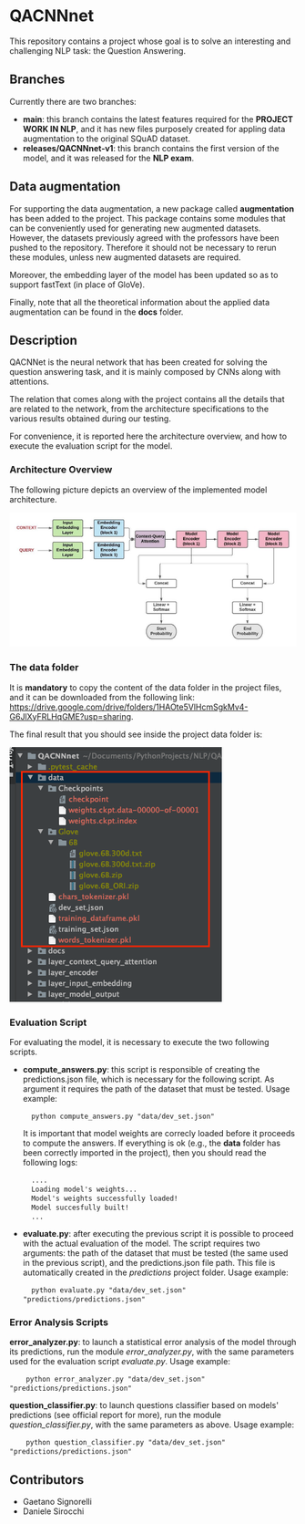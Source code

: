 # QACNNnet
This repository contains a project whose goal is to solve an interesting and challenging NLP task: the Question Answering.

## Branches
Currently there are two branches:
* **main**: this branch contains the latest features required for the **PROJECT WORK IN NLP**, and it has new files purposely created for appling data augmentation to the original SQuAD dataset.
* **releases/QACNNnet-v1**: this branch contains the first version of the model, and it was released for the **NLP exam**.

## Data augmentation
For supporting the data augmentation, a new package called **augmentation** has been added to the project. This package contains some modules that can be conveniently used for generating new augmented datasets. 
However, the datasets previously agreed with the professors have been pushed to the repository. Therefore it should not be necessary to rerun these modules, unless new augmented datasets are required.

Moreover, the embedding layer of the model has been updated so as to support fastText (in place of GloVe). 

Finally, note that all the theoretical information about the applied data augmentation can be found in the **docs** folder.

## Description
QACNNet is the neural network that has been created for solving the question answering task, and it is mainly composed by CNNs along with attentions.

The relation that comes along with the project contains all the details that are related to the network, from the architecture specifications to the various results obtained during our testing.

For convenience, it is reported here the architecture overview, and how to execute the evaluation script for the model.

### Architecture Overview
The following picture depicts an overview of the implemented model architecture.

![Alt text](docs/QACNNet_Architecture.jpg?raw=true "QACNNet")

### The data folder
It is **mandatory** to copy the content of the data folder in the project files, and it can be downloaded from the following link: https://drive.google.com/drive/folders/1HAOte5VlHcmSgkMv4-G6JlXyFRLHqGME?usp=sharing.

The final result that you should see inside the project data folder is:

![Alt text](docs/data_folder.png?raw=true "data folder")

### Evaluation Script
For evaluating the model, it is necessary to execute the two following scripts.

* **compute_answers.py**: this script is responsible of creating the predictions.json file, which is necessary for the following script. As argument it requires the path of the dataset that must be tested. Usage example:

        python compute_answers.py "data/dev_set.json"
        
    It is important that model weights are correcly loaded before it proceeds to compute the answers. If everything is ok (e.g., the **data** folder has been correctly imported in the project), then you should read the following logs:
    
        ....
        Loading model's weights...
        Model's weights successfully loaded!
        Model succesfully built!  
        ...
* **evaluate.py**: after executing the previous script it is possible to proceed with the actual evaluation of the model. The script requires two arguments: the path of the dataset that must be tested (the same used in the previous script), and the predictions.json file path. This file is automatically created in the *predictions* project folder. Usage example:

        python evaluate.py "data/dev_set.json" "predictions/predictions.json"
        
### Error Analysis Scripts
**error_analyzer.py**: to launch a statistical error analysis of the model through its predictions, run the module *error_analyzer.py*, with the same parameters used for the evaluation script *evaluate.py*. Usage example:

        python error_analyzer.py "data/dev_set.json" "predictions/predictions.json"
        
**question_classifier.py**: to launch questions classifier based on models' predictions (see official report for more), run the module *question_classifier.py*, with the same parameters as above. Usage example:

        python question_classifier.py "data/dev_set.json" "predictions/predictions.json"

## Contributors
* Gaetano Signorelli
* Daniele Sirocchi
     
 


